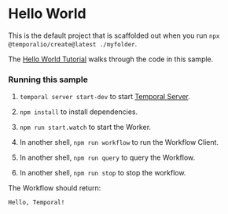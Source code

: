 # Hello World

This is the default project that is scaffolded out when you run `npx @temporalio/create@latest ./myfolder`.

The [Hello World Tutorial](https://learn.temporal.io/getting_started/typescript/hello_world_in_typescript/) walks through the code in this sample.

### Running this sample

1. `temporal server start-dev` to start [Temporal Server](https://github.com/temporalio/cli/#installation).
2. `npm install` to install dependencies.
3. `npm run start.watch` to start the Worker.

4. In another shell, `npm run workflow` to run the Workflow Client.
5. In another shell, `npm run query` to query the Workflow.
6. In another shell, `npm run stop` to stop the workflow.

The Workflow should return:

```bash
Hello, Temporal!
```
